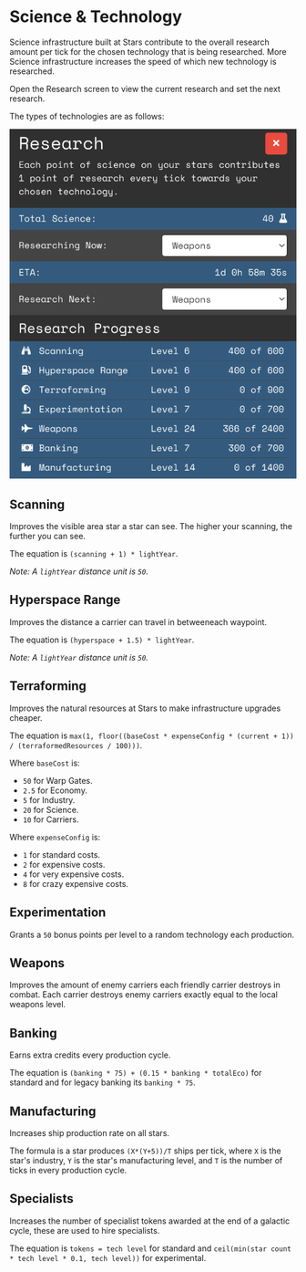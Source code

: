 # Science & Technology

Science infrastructure built at Stars contribute to the overall research amount per tick for the chosen technology that is being researched. More Science infrastructure increases the speed of which new technology is researched.

Open the Research screen to view the current research and set the next research. 

The types of technologies are as follows:

![The Research menu](img/research-menu.png)

## Scanning

Improves the visible area star a star can see. The higher your scanning, the further you can see. 

The equation is `(scanning + 1) * lightYear`.

*Note: A `lightYear` distance unit is `50`.*

## Hyperspace Range

Improves the distance a carrier can travel in betweeneach waypoint. 

The equation is `(hyperspace + 1.5) * lightYear`.

*Note: A `lightYear` distance unit is `50`.*

## Terraforming

Improves the natural resources at Stars to make infrastructure upgrades cheaper. 

The equation is `max(1, floor((baseCost * expenseConfig * (current + 1)) / (terraformedResources / 100)))`.

Where `baseCost` is:

- `50` for Warp Gates.
- `2.5` for Economy.
- `5` for Industry.
- `20` for Science.
- `10` for Carriers.

Where `expenseConfig` is:

- `1` for standard costs.
- `2` for expensive costs.
- `4` for very expensive costs.
- `8` for crazy expensive costs.

## Experimentation

Grants a `50` bonus points per level to a random technology each production.

## Weapons

Improves the amount of enemy carriers each friendly carrier destroys in combat. Each carrier destroys enemy carriers exactly equal to the local weapons level.

## Banking

Earns extra credits every production cycle. 

The equation is `(banking * 75) + (0.15 * banking * totalEco)` for standard and for legacy banking its `banking * 75`.

## Manufacturing

Increases ship production rate on all stars. 

The formula is a star produces `(X*(Y+5))/T` ships per tick, where `X` is the star's industry, `Y` is the star's manufacturing level, and `T` is the number of ticks in every production cycle.

## Specialists
Increases the number of specialist tokens awarded at the end of a galactic cycle, these are used to hire specialists. 

The equation is `tokens = tech level` for standard and `ceil(min(star count * tech level * 0.1, tech level))` for experimental.